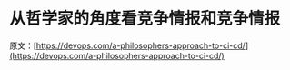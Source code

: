 # 从哲学家的角度看竞争情报和竞争情报

原文：[https://devops.com/a-philosophers-approach-to-ci-cd/](https://devops.com/a-philosophers-approach-to-ci-cd/)